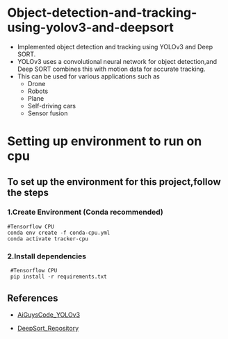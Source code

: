# Object-detection-and-tracking-using-yolov3-and-deepsort
* Implemented object detection and tracking using YOLOv3 and Deep SORT. 
* YOLOv3 uses a convolutional neural network for object detection,and Deep SORT combines this with motion data for accurate tracking. 
* This can be used for various applications such as 
  * Drone
  * Robots
  * Plane
  * Self-driving cars
  * Sensor fusion
# Setting up environment to run on cpu  
  ## To set up the environment for this project,follow the steps  
  ### 1.Create Environment (Conda recommended)
    #Tensorflow CPU
    conda env create -f conda-cpu.yml
    conda activate tracker-cpu
  ### 2.Install dependencies 
     #Tensorflow CPU
     pip install -r requirements.txt
        
## References
* [AiGuysCode_YOLOv3](https://github.com/theAIGuysCode/yolov3_deepsort "AiGuysCode")

* [DeepSort_Repository](https://github.com/nwojke/deep_sort "DeepSort")



